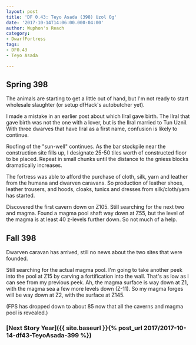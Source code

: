 ```yaml
---
layout: post
title: 'DF 0.43: Teyo Asada (398) Uzol Og'
date: '2017-10-14T14:06:00.000-04:00'
author: Wuphon's Reach
category:
- DwarfFortress
tags:
- DF0.43
- Teyo Asada

---
```


## Spring 398

The animals are starting to get a little out of hand, but I'm not ready to start wholesale slaughter (or setup dfHack's autobutcher yet).

I made a mistake in an earlier post about which Ilral gave birth.  The Ilral that gave birth was not the one with a lover, but is the Ilral married to Tun Uznil.  With three dwarves that have Ilral as a first name, confusion is likely to continue.

Roofing of the "sun-well" continues.  As the bar stockpile near the construction site fills up, I designate 25-50 tiles worth of constructed floor to be placed.  Repeat in small chunks until the distance to the gniess blocks dramatically increases.

The fortress was able to afford the purchase of cloth, silk, yarn and leather from the humana and dwarven caravans.  So production of leather shoes, leather trousers, and hoods, cloaks, tunics and dresses from silk/cloth/yarn has started. 

Discovered the first cavern down on Z105.  Still searching for the next two and magma.  Found a magma pool shaft way down at Z55, but the level of the magma is at least 40 z-levels further down.  So not much of a help.

## Fall 398

Dwarven caravan has arrived, still no news about the two sites that were founded.

Still searching for the actual magma pool.  I'm going to take another peek into the pool at Z15 by carving a fortification into the wall.  That's as low as I can see from my previous peek.  Ah, the magma surface is way down at Z1, with the magma sea a few more levels down (Z-11).  So my magma forges will be way down at Z2, with the surface at Z145.

(FPS has dropped down to about 85 now that all the caverns and magma pool is revealed.)

### [Next Story Year]({{ site.baseurl }}{% post_url 2017/2017-10-14-df43-TeyoAsada-399 %})